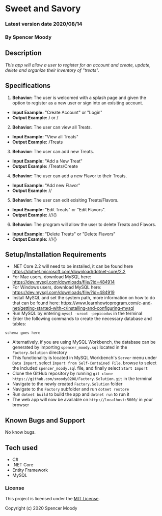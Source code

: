 # Sweet and Savory

### Latest version date 2020/08/14
### By Spencer Moody

## Description
_This app will allow a user to register for an account and create, update, delete and organize their inventory of "treats"._

## Specifications

1. **Behavior:** The user is welcomed with a splash page and given the option to register as a new user or sign into an exisiting account.
* **Input Example:** "Create Account" or "Login"
* **Output Example:** / or / 

2. **Behavior:** The user can view all Treats.
* **Input Example:** "View all Treats"
* **Output Example:** /Treats

3. **Behavior:** The user can add new Treats.
* **Input Example:** "Add a New Treat"
* **Output Example:** /Treats/Create

4. **Behavior:** The user can add a new Flavor to their Treats.
* **Input Example:** "Add new Flavor"
* **Output Example:** //

5. **Behavior:** The user can edit exisiting Treats/Flavors.
* **Input Example:** "Edit Treats" or "Edit Flavors".
* **Output Example:** ///{}

6. **Behavior:** The program will allow the user to delete Treats and Flavors.
* **Input Example:** "Delete Treats" or "Delete Flavors"
* **Output Example:** ///{}

## Setup/Installation Requirements
* .NET Core 2.2 will need to be installed, it can be found here https://dotnet.microsoft.com/download/dotnet-core/2.2
* For Mac users, download MySQL here: https://dev.mysql.com/downloads/file/?id=484914
* For Windows users, download MySQL here: https://dev.mysql.com/downloads/file/?id=484919
* Install MySQL and set the system path, more information on how to do that can be found here: https://www.learnhowtoprogram.com/c-and-net/getting-started-with-c/installing-and-configuring-mysql
* Run MySQL by entering `mysql -uroot -pepicodus` in the terminal
* Enter the following commands to create the necessary database and tables:
```
schema goes here

```
* Alternatively, if you are using MySQL Workbench, the database can be generated by importing `spencer_moody.sql` located in the `Factory.Solution` directory
* This functionality is located in MySQL Workbench's `Server` menu under `Data Import`, select `Import from Self-Contained File`, browse to select the included `spencer_moody.sql` file, and finally select `Start Import`
* Clone the GitHub repository by running `git clone https://github.com/smoody0208/Factory.Solution.git` in the terminal
* Navigate to the newly created `Factory.Solution` folder
* Navigate to the `Factory` subfolder and run `dotnet restore`
* Run `dotnet build` to build the app and `dotnet run` to run it
* The web app will now be available on `http://localhost:5000/` in your browser

## Known Bugs and Support
No know bugs.

## Tech used

* C#
* .NET Core
* Entity Framework
* MySQL

### License

This project is licensed under the [MIT License](https://opensource.org/licenses/MIT).

Copyright (c) 2020 Spencer Moody